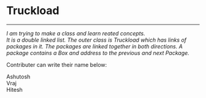 <h1><b>Truckload</b></h1>
<hr>
<i>I am trying to make a class and learn reated concepts.</br>
It is a double linked list.
The outer class is Truckload which has links of packages in it. The packages are linked together in both directions.
A package contains a Box and address to the previous and next Package.</i>

Contributer can write their name below:

Ashutosh
</br> Vraj
</br>Hitesh
